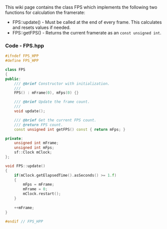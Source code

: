This wiki page contains the class FPS which implements the following two functions for calculation the framerate:

* FPS::update() - Must be called at the end of every frame. This calculates and resets values if needed.
* FPS::getFPS() - Returns the current framerate as an `const unsigned int`.

### Code - FPS.hpp
```cpp
#ifndef FPS_HPP
#define FPS_HPP

class FPS
{ 
public:
	/// @brief Constructor with initialization.
	///
	FPS() : mFrame(0), mFps(0) {}

	/// @brief Update the frame count.
	/// 
	void update();

	/// @brief Get the current FPS count.
	/// @return FPS count.
	const unsigned int getFPS() const { return mFps; }

private:
	unsigned int mFrame;
	unsigned int mFps;
	sf::Clock mClock;
};

void FPS::update()
{
	if(mClock.getElapsedTime().asSeconds() >= 1.f)
	{
		mFps = mFrame;
		mFrame = 0;
		mClock.restart();
	}
 
	++mFrame;
}

#endif // FPS_HPP
```